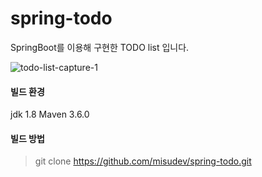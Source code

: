 # spring-todo
SpringBoot를 이용해 구현한 TODO list 입니다.

![todo-list-capture-1](https://user-images.githubusercontent.com/45555378/58020103-262c3480-7b42-11e9-86ce-83bfeb9c9a2c.png)

#### 빌드 환경
jdk 1.8
Maven 3.6.0

#### 빌드 방법 
 > git clone https://github.com/misudev/spring-todo.git



